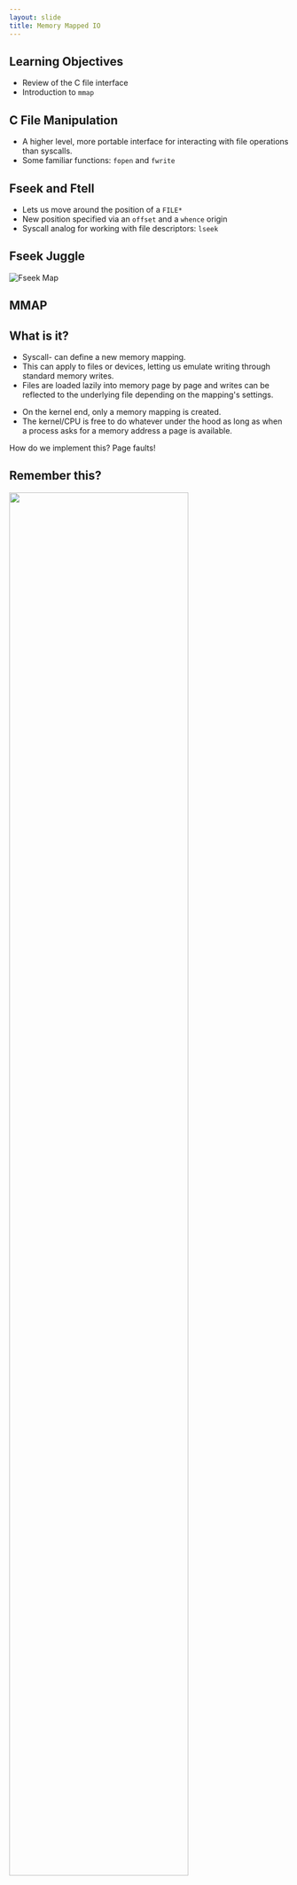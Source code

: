 ```yaml
---
layout: slide
title: Memory Mapped IO
---
```


## Learning Objectives 

- Review of the C file interface
- Introduction to `mmap`

<horizontal />

## C File Manipulation

- A higher level, more portable interface for interacting with file operations than syscalls.
- Some familiar functions: `fopen` and `fwrite`

## Fseek and Ftell

- Lets us move around the position of a `FILE*`
- New position specified via an `offset` and a `whence` origin
- Syscall analog for working with file descriptors: `lseek`

## Fseek Juggle

![Fseek Map](https://web.archive.org/web/20210427234631if_/http://forum.falinux.com/_clibimages/073_fseek.png)

<horizontal />

## MMAP

## What is it?

- Syscall- can define a new memory mapping.
- This can apply to files or devices, letting us emulate writing through standard memory writes. 
- Files are loaded lazily into memory page by page and writes can be reflected to the underlying file depending on the mapping's settings.
	 
<vertical />

- On the kernel end, only a memory mapping is created.
- The kernel/CPU is free to do whatever under the hood as long as when a process asks for a memory address a page is available.

How do we implement this? Page faults!

## Remember this?

<img src="https://www.oreilly.com/api/v2/epubs/0596009585/files/httpatomoreillycomsourceoreillyimages47949.png" height="80%" width="80%">

Now, the pages can be tied to file pages, instead of pages backed by physical RAM.

## MMAP for IPC
![Virtual Memory Pics](http://www.tldp.org/LDP/tlk/mm/vm.gif)

## Lazy MMAP

- Laziness in this context means entire files may not be mmapped.
- Parts of files are assigned to memory pages as they are needed.
- When `mmap` is called, it's possible that *none* of the file is loaded into memory yet.

<horizontal />

## MMAP Usage

`mmap` is complicated! Here is the signature: 

`void *mmap(void *addr, size_t length, int prot, int flags, int fd, off_t offset);`

<vertical />

Basic mapping parameters:
- `addr`: Page aligned address to start the mapping at or `NULL` to let `mmap` choose
- `length`: Byte length of mapping

<vertical />

Common access settings:
- `prot`: Memory protection (r/w/x/none)
- `flags`: Update visibility to other processes (ex. `MAP_SHARED` / `MAP_PRIVATE`) or define a non-file mapping (`MAP_ANONYMOUS`)

<vertical />

File mapping options:
- `fd`: File descriptor used in a file mapping
- `offset`: Page-aligined offset in a file to begin a mapping at

<vertical />

See the man page for more!

<horizontal />

## Mad Mad Access Patterns

- A file search problem: given a query and a formatted file, implement a search to either find the value or report that no such value exists.
- The file size can exceed memory.
- You will solve this problem twice:
  - Once with the C file interface (`lookup1.c`)
  - Once with `mmap` (`lookup2.c`)

<horizontal />

## Background

## Efficient File Navigation

- If we want to quickly navigate a file's data, we can encode its contents using a data structure, in our case a tree.
- We translate the tree to a flat array/file by providing a *serialization scheme* or an encoding.

<vertical />

Here's a serialization using an inorder traversal:

![Binary Tree](https://2.bp.blogspot.com/-SKDmvFFeO4k/V_0pb7xvuSI/AAAAAAAABTo/UlEmSIX29Qg3eZBFcHaq3SETawISEYewwCLcB/s1600/deserialized-binary-tree.png)

<vertical />

Another example with a level-ordered traversal:

![Serializing Them In Arrays](http://d2vlcm61l7u1fs.cloudfront.net/media%2F858%2F858e0ee4-80a8-4837-8e97-c1925cdbb231%2FphppObXfG.png)

## Our Trees

We will use *file offsets*:
- The root will always be at offset `4` in a correct file.
- Each node will hold the file offsets of their children.
- Offset `0` is analogous to a `NULL` ptr.

## Tree Node Structure

```C
typedef struct {
	uint32_t left_child;  // offset of node containing left child
	uint32_t right_child; // offset of node containing right child

	// Offsets are relative to the beginning of the file.
	// An offset of zero means the child does not exist.

	uint32_t count;  // number of times the word occurs in the data set
	float price;     // price of the word

	char word[0];    // contents of the word, null-terminated
} BinaryTreeNode;
```

## How does word[0] work?

Recall `malloc`!
```C
// allocate 12 bytes for word
BinaryTreeNode* node1 = malloc(sizeof(BinaryTreeNode) + 12);
// allocate 20 bytes for word
BinaryTreeNode* node2 = malloc(sizeof(BinaryTreeNode) + 20);
```

<horizontal />

## Implementation Notes

- Use `strcmp` on the `word` field of each node to traverse the tree.
- You will have to handle certain errors, each with their own specific exit codes -- check the docs.

## Testing

- `create_data` for making your own BTRE files
- `lookup1-reference` / `lookup2-reference` for comparison
